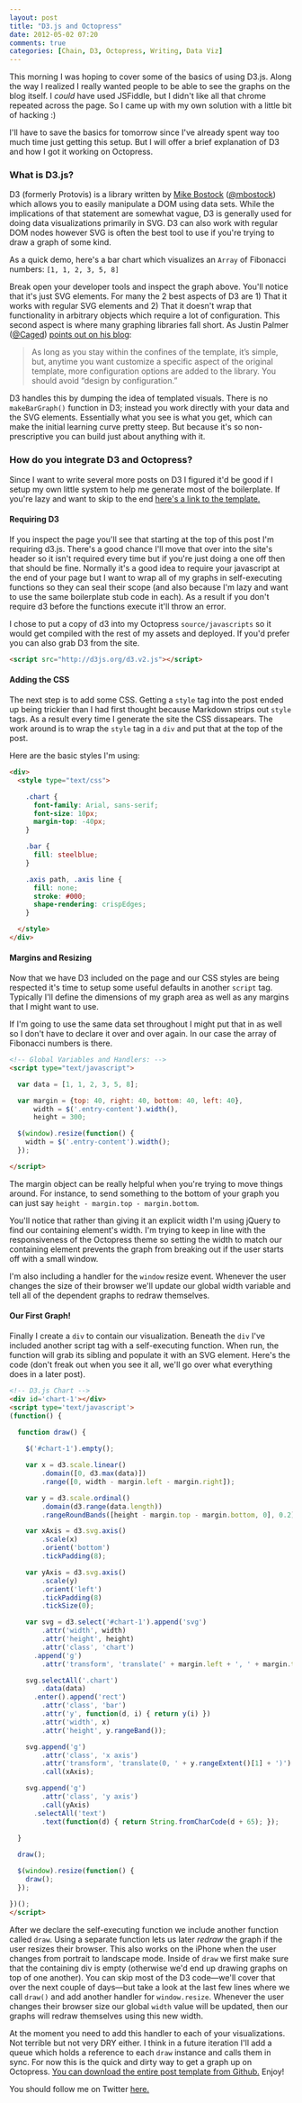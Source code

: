 ```yaml
---
layout: post
title: "D3.js and Octopress"
date: 2012-05-02 07:20
comments: true
categories: [Chain, D3, Octopress, Writing, Data Viz]
---
```


<!-- CSS Styles: -->
<div>
  <style type="text/css">

    .chart {
      font-family: Arial, sans-serif;
      font-size: 10px;
    }

    .bar {
      fill: steelblue;
    }

    .axis path, .axis line {
      fill: none;
      stroke: #000;
      shape-rendering: crispEdges;
    }

  </style>
</div>

<!-- Global Variables and Handlers: -->
<script type="text/javascript">

  var data = [1, 1, 2, 3, 5, 8];

  var margin = {top: 40, right: 40, bottom: 40, left: 40},
      width = $('.entry-content').width(),
      height = 300;

  $(window).resize(function() {
    width = $('.entry-content').width();
  });

</script>

This morning I was hoping to cover some of the basics of using D3.js. Along the way I realized I really wanted people to be able to see the graphs on the blog itself. I *could* have used JSFiddle, but I didn't like all that chrome repeated across the page. So I came up with my own solution with a little bit of hacking :)

I'll have to save the basics for tomorrow since I've already spent way too much time just getting this setup. But I will offer a brief explanation of D3 and how I got it working on Octopress.

### What is D3.js?

D3 (formerly Protovis) is a library written by [Mike Bostock](http://bost.ocks.org/mike/) ([@mbostock](https://twitter.com/#!/mbostock)) which allows you to easily manipulate a DOM using data sets. While the implications of that statement are somewhat vague, D3 is generally used for doing data visualizations primarily in SVG. D3 can also work with regular DOM nodes however SVG is often the best tool to use if you're trying to draw a graph of some kind.

As a quick demo, here's a bar chart which visualizes an `Array` of Fibonacci numbers: `[1, 1, 2, 3, 5, 8]`

<!-- D3.js Chart -->
<div id='chart-1'></div>
<script type='text/javascript'>
(function() {

  function draw() {
    
    $('#chart-1').empty();

    var x = d3.scale.linear()
        .domain([0, d3.max(data)])
        .range([0, width - margin.left - margin.right]);

    var y = d3.scale.ordinal()
        .domain(d3.range(data.length))
        .rangeRoundBands([height - margin.top - margin.bottom, 0], 0.2);

    var xAxis = d3.svg.axis()
        .scale(x)
        .orient('bottom')
        .tickPadding(8);

    var yAxis = d3.svg.axis()
        .scale(y)
        .orient('left')
        .tickPadding(8)
        .tickSize(0);

    var svg = d3.select('#chart-1').append('svg')
        .attr('width', width)
        .attr('height', height)
        .attr('class', 'chart')
      .append('g')
        .attr('transform', 'translate(' + margin.left + ', ' + margin.top + ')');

    svg.selectAll('.chart')
        .data(data)
      .enter().append('rect')
        .attr('class', 'bar')
        .attr('y', function(d, i) { return y(i) })
        .attr('width', x)
        .attr('height', y.rangeBand());

    svg.append('g')
        .attr('class', 'x axis')
        .attr('transform', 'translate(0, ' + y.rangeExtent()[1] + ')')
        .call(xAxis);

    svg.append('g')
        .attr('class', 'y axis')
        .call(yAxis)
      .selectAll('text')
        .text(function(d) { return String.fromCharCode(d + 65); });
    
  }

  draw();

  $(window).resize(function() {
    draw();
  });

})();
</script>

Break open your developer tools and inspect the graph above. You'll notice that it's just SVG elements. For many the 2 best aspects of D3 are 1) That it works with regular SVG elements and 2) That it doesn't wrap that functionality in arbitrary objects which require a lot of configuration. This second aspect is where many graphing libraries fall short. As Justin Palmer ([@Caged](https://twitter.com/#!/caged)) [points out on his blog](http://dealloc.me/2011/06/24/d3-is-not-a-graphing-library.html):

>As long as you stay within the confines of the template, it’s simple, but, anytime you want customize a specific aspect of the original template, more configuration options are added to the library. You should avoid “design by configuration.”

D3 handles this by dumping the idea of templated visuals. There is no `makeBarGraph()` function in D3; instead you work directly with your data and the SVG elements. Essentially what you see is what you get, which can make the initial learning curve pretty steep. But because it's so non-prescriptive you can build just about anything with it.

### How do you integrate D3 and Octopress?

Since I want to write several more posts on D3 I figured it'd be good if I setup my own little system to help me generate most of the boilerplate. If you're lazy and want to skip to the end [here's a link to the template.](https://github.com/robdodson/octopress-templates)

#### Requiring D3

If you inspect the page you'll see that starting at the top of this post I'm requiring d3.js. There's a good chance I'll move that over into the site's header so it isn't required every time but if you're just doing a one off then that should be fine. Normally it's a good idea to require your javascript at the end of your page but I want to wrap all of my graphs in self-executing functions so they can seal their scope (and also because I'm lazy and want to use the same boilerplate stub code in each). As a result if you don't require d3 before the functions execute it'll throw an error.

I chose to put a copy of d3 into my Octopress `source/javascripts` so it would get compiled with the rest of my assets and deployed. If you'd prefer you can also grab D3 from the site.

```html
<script src="http://d3js.org/d3.v2.js"></script>
```

#### Adding the CSS

The next step is to add some CSS. Getting a `style` tag into the post ended up being trickier than I had first thought because Markdown strips out `style` tags. As a result every time I generate the site the CSS dissapears. The work around is to wrap the `style` tag in a `div` and put that at the top of the post.

Here are the basic styles I'm using:

```html
<div>
  <style type="text/css">

    .chart {
      font-family: Arial, sans-serif;
      font-size: 10px;
      margin-top: -40px;
    }

    .bar {
      fill: steelblue;
    }

    .axis path, .axis line {
      fill: none;
      stroke: #000;
      shape-rendering: crispEdges;
    }

  </style>
</div>
```

#### Margins and Resizing

Now that we have D3 included on the page and our CSS styles are being respected it's time to setup some useful defaults in another `script` tag. Typically I'll define the dimensions of my graph area as well as any margins that I might want to use.

If I'm going to use the same data set throughout I might put that in as well so I don't have to declare it over and over again. In our case the array of Fibonacci numbers is there.

```html
<!-- Global Variables and Handlers: -->
<script type="text/javascript">

  var data = [1, 1, 2, 3, 5, 8];

  var margin = {top: 40, right: 40, bottom: 40, left: 40},
      width = $('.entry-content').width(),
      height = 300;

  $(window).resize(function() {
    width = $('.entry-content').width();
  });

</script>
```

The margin object can be really helpful when you're trying to move things around. For instance, to send something to the bottom of your graph you can just say `height - margin.top - margin.bottom`.

You'll notice that rather than giving it an explicit width I'm using jQuery to find our containing element's width. I'm trying to keep in line with the responsiveness of the Octopress theme so setting the width to match our containing element prevents the graph from breaking out if the user starts off with a small window.

I'm also including a handler for the `window` resize event. Whenever the user changes the size of their browser we'll update our global width variable and tell all of the dependent graphs to redraw themselves.

#### Our First Graph!

Finally I create a `div` to contain our visualization. Beneath the `div` I've included another script tag with a self-executing function. When run, the function will grab its sibling and populate it with an SVG element. Here's the code (don't freak out when you see it all, we'll go over what everything does in a later post).

```html
<!-- D3.js Chart -->
<div id='chart-1'></div>
<script type='text/javascript'>
(function() {

  function draw() {
    
    $('#chart-1').empty();

    var x = d3.scale.linear()
        .domain([0, d3.max(data)])
        .range([0, width - margin.left - margin.right]);

    var y = d3.scale.ordinal()
        .domain(d3.range(data.length))
        .rangeRoundBands([height - margin.top - margin.bottom, 0], 0.2);

    var xAxis = d3.svg.axis()
        .scale(x)
        .orient('bottom')
        .tickPadding(8);

    var yAxis = d3.svg.axis()
        .scale(y)
        .orient('left')
        .tickPadding(8)
        .tickSize(0);

    var svg = d3.select('#chart-1').append('svg')
        .attr('width', width)
        .attr('height', height)
        .attr('class', 'chart')
      .append('g')
        .attr('transform', 'translate(' + margin.left + ', ' + margin.top + ')');

    svg.selectAll('.chart')
        .data(data)
      .enter().append('rect')
        .attr('class', 'bar')
        .attr('y', function(d, i) { return y(i) })
        .attr('width', x)
        .attr('height', y.rangeBand());

    svg.append('g')
        .attr('class', 'x axis')
        .attr('transform', 'translate(0, ' + y.rangeExtent()[1] + ')')
        .call(xAxis);

    svg.append('g')
        .attr('class', 'y axis')
        .call(yAxis)
      .selectAll('text')
        .text(function(d) { return String.fromCharCode(d + 65); });
    
  }

  draw();

  $(window).resize(function() {
    draw();
  });

})();
</script>
```
After we declare the self-executing function we include another function called `draw`. Using a separate function lets us later *redraw* the graph if the user resizes their browser. This also works on the iPhone when the user changes from portrait to landscape mode. Inside of `draw` we first make sure that the containing div is empty (otherwise we'd end up drawing graphs on top of one another). You can skip most of the D3 code—we'll cover that over the next couple of days—but take a look at the last few lines where we call `draw()` and add another handler for `window.resize`. Whenever the user changes their browser size our global `width` value will be updated, then our graphs will redraw themselves using this new width.

At the moment you need to add this handler to each of your visualizations. Not terrible but not very DRY either. I think in a future iteration I'll add a queue which holds a reference to each `draw` instance and calls them in sync. For now this is the quick and dirty way to get a graph up on Octopress. [You can download the entire post template from Github.](https://github.com/robdodson/octopress-templates) Enjoy!

You should follow me on Twitter [here.](http://twitter.com/rob_dodson)